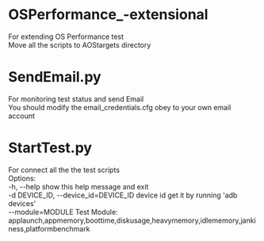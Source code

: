 # OSPerformance_-extensional
For extending OS Performance test  
Move all the scripts to AOStargets directory 

# SendEmail.py
For monitoring test status and send Email  
You should modify the email_credentials.cfg obey to your own email account

# StartTest.py
For connect all the the test scripts  
Options:  
  -h, --help            				show this help message and exit  
  -d DEVICE_ID, --device_id=DEVICE_ID	device id get it by running 'adb devices'  
  --module=MODULE       				Test Module: applaunch,appmemory,boottime,diskusage,heavymemory,idlememory,jankiness,platformbenchmark
  
